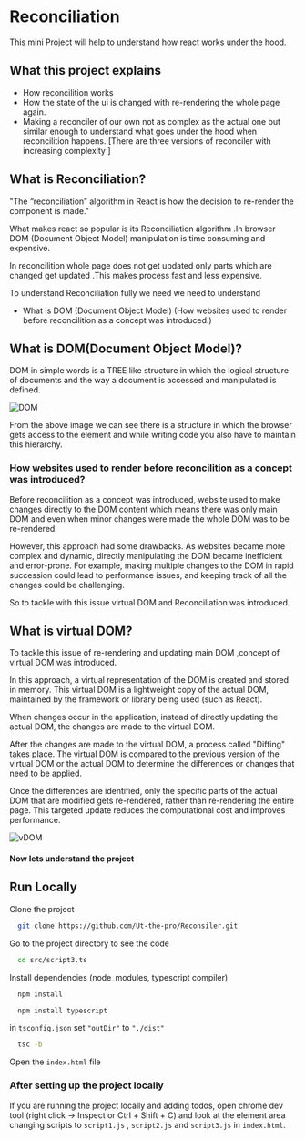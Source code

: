 # Reconciliation

This mini Project will help to understand how react works under the hood.

## What this project explains

- How reconcilition works 
- How the state of the ui is changed with re-rendering the whole page again.
- Making a reconciler of our own not as complex as the actual one but similar enough to understand what goes under the hood when reconcilition happens.
[There are three versions of reconciler with increasing complexity ]


## What is Reconciliation?


"The “reconciliation” algorithm in React is how the decision to re-render the component is made."

What makes react so popular is its Reconciliation algorithm .In browser DOM (Document Object Model) manipulation is time consuming and expensive.

In reconcilition whole page does not get updated only parts which are changed get updated .This makes process fast and less expensive.

To understand Reconciliation fully we need we need to understand
- What is DOM (Document Object Model) (How websites used to render before reconcilition as a concept was introduced.)


## What is DOM(Document Object Model)?

DOM in simple words is a TREE like structure in which  the logical structure of documents and the way a document is accessed and manipulated is defined.

![DOM](https://upload.wikimedia.org/wikipedia/commons/thumb/5/5a/DOM-model.svg/1200px-DOM-model.svg.png)

From the above image we can see there is a structure in which the browser gets access to the element and  while writing code you also have to maintain this hierarchy.

### How websites used to render before reconcilition as a concept was introduced?

Before reconcilition as a concept was introduced, website used to make changes directly to the DOM content which means there was only main DOM and even when minor changes were made the whole DOM was to be re-rendered.

However, this approach had some drawbacks. As websites became more complex and dynamic, directly manipulating the DOM  became inefficient and error-prone. For example, making multiple changes to the DOM in rapid succession could lead to performance issues, and keeping track of all the changes could be challenging.

So to tackle with this issue virtual DOM and Reconciliation was introduced.


## What is virtual DOM?

To tackle this issue of re-rendering and updating main DOM ,concept of virtual DOM was introduced.

In this approach, a virtual representation of the DOM is created and stored in memory. This virtual DOM is a lightweight copy of the actual DOM, maintained by the framework or library being used (such as React).

When changes occur in the application, instead of directly updating the actual DOM, the changes are made to the virtual DOM.

After the changes are made to the virtual DOM, a process called "Diffing" takes place. The virtual DOM is compared to the previous version of the virtual DOM or the actual DOM to determine the differences or changes that need to be applied.

Once the differences are identified, only the specific parts of the actual DOM that are modified gets re-rendered, rather than re-rendering the entire page. This targeted update reduces the computational cost and improves performance.

![vDOM](https://miro.medium.com/v2/resize:fit:800/0*6lxkY72mrFcroWHi.png)

#### Now lets understand the project

## Run Locally

Clone the project

```bash
  git clone https://github.com/Ut-the-pro/Reconsiler.git
```

Go to the project directory to see the code

```bash
  cd src/script3.ts
```

Install dependencies (node_modules, typescript compiler)

```bash
  npm install
```
```bash
  npm install typescript
```
in `tsconfig.json` set `"outDir"` to `"./dist"`
```bash
  tsc -b
```

Open the `index.html` file

### After setting up the project locally

If you are running the project locally and adding todos, open chrome dev tool (right click -> Inspect or Ctrl + Shift + C) and look at the element area changing scripts to `script1.js` , `script2.js` and `script3.js` in `index.html`.
